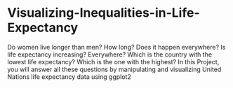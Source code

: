 # Visualizing-Inequalities-in-Life-Expectancy
Do women live longer than men? How long? Does it happen everywhere? Is life expectancy increasing? Everywhere? Which is the country with the lowest life expectancy? Which is the one with the highest? In this Project, you will answer all these questions by manipulating and visualizing United Nations life expectancy data using ggplot2
